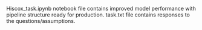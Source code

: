 Hiscox_task.ipynb notebook file contains improved model performance with pipeline structure ready for production.
task.txt file contains responses to the questions/assumptions.
